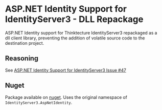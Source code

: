 # ASP.NET Identity Support for IdentityServer3 - DLL Repackage
ASP.NET Identity support for Thinktecture IdentityServer3 repackaged as a dll client library, preventing the addition of volatile source code to the destination project.

## Reasoning
See [ASP.NET Identity Support for IdentityServer3 Issue #47](https://github.com/IdentityServer/IdentityServer3.AspNetIdentity/issues/47)

## Nuget
Package available on [nuget](https://www.nuget.org/packages/IdentityServer3.AspNetIdentity.dll/2.0.0). Uses the original namespace of `IdentityServer3.AspNetIdentity`.
